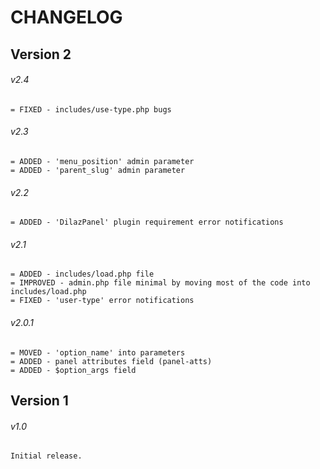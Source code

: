# CHANGELOG

## Version 2
###### v2.4
```
= FIXED - includes/use-type.php bugs
```
###### v2.3
```
= ADDED - 'menu_position' admin parameter
= ADDED - 'parent_slug' admin parameter
```
###### v2.2
```
= ADDED - 'DilazPanel' plugin requirement error notifications
```
###### v2.1
```
= ADDED - includes/load.php file
= IMPROVED - admin.php file minimal by moving most of the code into includes/load.php
= FIXED - 'user-type' error notifications
```
###### v2.0.1
```
= MOVED - 'option_name' into parameters
= ADDED - panel attributes field (panel-atts)
= ADDED - $option_args field
```
## Version 1
###### v1.0
```
Initial release.
